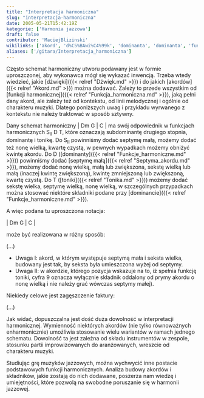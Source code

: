 ```yaml
---
title: "Interpretacja harmoniczna"
slug: "interpretacja-harmoniczna"
date: 2005-05-21T15:42:19Z
kategorie: ['Harmonia jazzowa']
draft: false
contributor: 'MaciejBlizinski'
wikilinks: ['akord', 'd%C5%BAwi%C4%99k', 'dominanta', 'dominanta', 'funkcja_harmoniczna', 'schemat_harmoniczny', 'septyma_akordu', 'tonika']
aliases: ['/gitara/Interpretacja_harmoniczna']
---
```

Często schemat harmoniczny<!-- link nie odnosił się do niczego: 'Interpretacja harmoniczna' ('content/Interpretacja_harmoniczna.md') links to 'schemat_harmoniczny' ('content/schemat_harmoniczny.md') and that does not exist --> utworu
podawany jest w formie uproszczonej, aby wykonawca mógł się wykazać
inwencją. Trzeba wtedy wiedzieć, jakie [dźwięki]({{< relref "Dźwięk.md" >}}) i do
jakich [akordów]({{< relref "Akord.md" >}}) można dodawać. Zależy to przede
wszystkim od [funkcji harmonicznej]({{< relref "Funkcja_harmoniczna.md" >}}),
jaką pełni dany akord, ale zależy też od kontekstu, od linii
melodycznej i ogólnie od charakteru muzyki. Dlatego poniższych uwag i
przykładu wyrwanego z kontekstu nie należy traktować w sposób sztywny.

Dany schemat harmoniczny | Dm G | C | ma swój odpowiednik w funkcjach
harmonicznych S<sub>II</sub> D T, które oznaczają subdominantę drugiego
stopnia, dominantę i tonikę. Do S<sub>II</sub> powinniśmy dodać septymę
małą, możemy dodać też nonę wielką, kwartę czystą, w pewnych wypadkach
możemy obniżyć kwintę akordu. Do D ([dominanty]({{< relref "Funkcje_harmoniczne.md" >}}))
powinniśmy dodać [septymę małą]({{< relref "Septyma_akordu.md" >}}), możemy dodać
nonę wielką, małą lub zwiększona, sekstę wielką lub małą (inaczej kwintę
zwiększoną), kwintę zmniejszoną lub zwiększoną, kwartę czystą. Do T
([toniki]({{< relref "Tonika.md" >}})) możemy dodać sekstę wielka, septymę
wielką, nonę wielką, w szczególnych przypadkach można stosować niektóre
składniki podane przy [dominancie]({{< relref "Funkcje_harmoniczne.md" >}}).

A więc podana tu uproszczona notacja:

| Dm G | C |

może być realizowana w różny sposób:

(...)

  - Uwaga I: akord, w którym występuje septymą mała i seksta wielka,
    budowany jest tak, by seksta była umieszczona wyżej od septymy.
  - Uwaga II: w akordzie, którego pozycja wskazuje na to, iż spełnia
    funkcję toniki, cyfra 9 oznacza wyłącznie składnik oddalony od prymy
    akordu o nonę wielką i nie należy grać wówczas septymy małej).

Niekiedy celowe jest zagęszczenie faktury:

(...)

Jak widać, dopuszczalna jest dość duża dowolność w interpretacji
harmonicznej. Wymienność niektórych akordów (nie tylko równoważnych
enharmonicznie) umożliwia stosowanie wielu wariantów w ramach jednego
schematu. Dowolność ta jest zależna od składu instrumentów w zespole,
stosunku partii improwizowanych do aranżowanych, wreszcie od charakteru
muzyki.

Studiując grę muzyków jazzowych, można wychwycić inne postacie
podstawowych funkcji harmonicznych. Analiza budowy akordów i składników,
jakie zostają do nich dodawane, poszerza nam wiedzę i umiejętności,
które pozwolą na swobodne poruszanie się w harmonii jazzowej.

